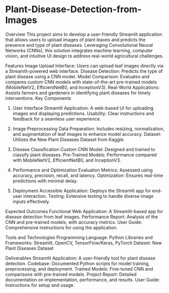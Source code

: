 # Plant-Disease-Detection-from-Images

Overview
This project aims to develop a user-friendly Streamlit application that allows users to upload images of plant leaves and predicts the presence and type of plant diseases. Leveraging Convolutional Neural Networks (CNNs), this solution integrates machine learning, computer vision, and intuitive UI design to address real-world agricultural challenges.

Features
Image Upload Interface: Users can upload leaf images directly via a Streamlit-powered web interface.
Disease Detection: Predicts the type of plant disease using a CNN model.
Model Comparison: Evaluates and compares custom CNN models with state-of-the-art pre-trained models (MobileNetV2, EfficientNetB0, and InceptionV3).
Real-World Applications: Assists farmers and gardeners in identifying plant diseases for timely interventions.
Key Components
1. User Interface
Streamlit Application: A web-based UI for uploading images and displaying predictions.
Usability: Clear instructions and feedback for a seamless user experience.

2. Image Preprocessing
Data Preparation: Includes resizing, normalization, and augmentation of leaf images to enhance model accuracy.
Dataset: Utilizes the New Plant Diseases Dataset from Kaggle.

3. Disease Classification
Custom CNN Model: Designed and trained to classify plant diseases.
Pre-Trained Models: Performance compared with MobileNetV2, EfficientNetB0, and InceptionV3.

4. Performance and Optimization
Evaluation Metrics: Assessed using accuracy, precision, recall, and latency.
Optimization: Ensures real-time predictions with minimal delay.

5. Deployment
Accessible Application: Deploys the Streamlit app for end-user interaction.
Testing: Extensive testing to handle diverse image inputs effectively.

Expected Outcomes
Functional Web Application: A Streamlit-based app for disease detection from leaf images.
Performance Report: Analysis of the CNN and pre-trained models, with accuracy metrics.
User Guide: Comprehensive instructions for using the application.

Tools and Technologies
Programming Language: Python
Libraries and Frameworks: Streamlit, OpenCV, TensorFlow/Keras, PyTorch
Dataset: New Plant Diseases Dataset

Deliverables
Streamlit Application: A user-friendly tool for plant disease detection.
Codebase: Documented Python scripts for model training, preprocessing, and deployment.
Trained Models: Fine-tuned CNN and comparisons with pre-trained models.
Project Report: Detailed documentation on implementation, performance, and results.
User Guide: Instructions for setup and usage.
